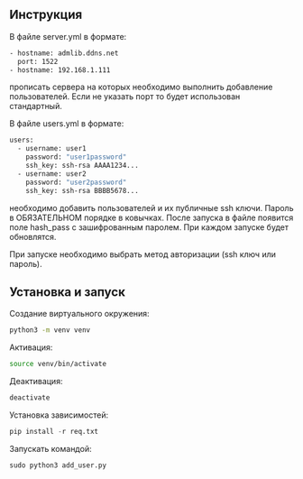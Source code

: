 ## Инструкция

В файле server.yml в формате:

``` bash
- hostname: admlib.ddns.net
  port: 1522
- hostname: 192.168.1.111
```
прописать сервера на которых необходимо выполнить добавление пользователей. Если не указать порт то будет использован стандартный.

В файле users.yml в формате:

``` bash
users:
  - username: user1
    password: "user1password"
    ssh_key: ssh-rsa AAAA1234...
  - username: user2
    password: "user2password"
    ssh_key: ssh-rsa BBBB5678...
```
необходимо добавить пользователей и их публичные ssh ключи. Пароль в ОБЯЗАТЕЛЬНОМ порядке в ковычках.
После запуска в файле появится поле hash_pass с зашифрованным паролем. При каждом запуске будет обновлятся.

При запуске необходимо выбрать метод авторизации (ssh ключ или пароль).

## Установка и запуск

Создание виртуального окружения:
``` sh
python3 -m venv venv
```

Активация:

``` sh
source venv/bin/activate
```

Деактивация:

``` sh
deactivate
```

Установка зависимостей:

``` python
pip install -r req.txt
```


Запускать командой:

``` python
sudo python3 add_user.py
```